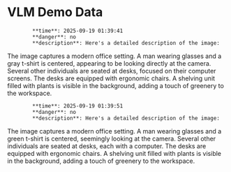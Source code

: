 # VLM Demo Data


            **time**: 2025-09-19 01:39:41
            **danger**: no
            **description**: Here's a detailed description of the image:

The image captures a modern office setting. A man wearing glasses and a gray t-shirt is centered, appearing to be looking directly at the camera. Several other individuals are seated at desks, focused on their computer screens. The desks are equipped with ergonomic chairs. A shelving unit filled with plants is visible in the background, adding a touch of greenery to the workspace.
            
            **time**: 2025-09-19 01:39:51
            **danger**: no
            **description**: Here's a detailed description of the image:

The image captures a modern office setting. A man wearing glasses and a green t-shirt is centered, seemingly looking at the camera. Several other individuals are seated at desks, each with a computer. The desks are equipped with ergonomic chairs. A shelving unit filled with plants is visible in the background, adding a touch of greenery to the workspace.
            